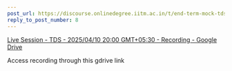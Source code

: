 ```yaml
---
post_url: https://discourse.onlinedegree.iitm.ac.in/t/end-term-mock-tds-jan-25/172333/10
reply_to_post_number: 8
---
```

[Live Session - TDS - 2025/04/10 20:00 GMT+05:30 - Recording - Google Drive](https://drive.google.com/file/d/1nzmGBhYoIxY9ZRMoO5yksi3E7GH5xXub/view)

Access recording through this gdrive link